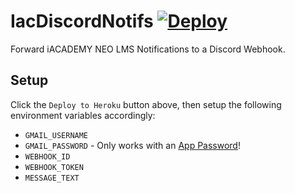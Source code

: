 # IacDiscordNotifs [![Deploy](https://www.herokucdn.com/deploy/button.svg)](https://heroku.com/deploy?template=https://github.com/iJSD-Org/IacDiscordNotifs)

Forward iACADEMY NEO LMS Notifications to a Discord Webhook.

## Setup

Click the `Deploy to Heroku` button above, then setup the following environment variables accordingly:

- `GMAIL_USERNAME`
- `GMAIL_PASSWORD` - Only works with an [App Password](https://support.google.com/accounts/answer/185833)!
- `WEBHOOK_ID`
- `WEBHOOK_TOKEN`
- `MESSAGE_TEXT`
